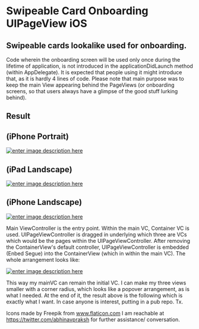 # Swipeable Card Onboarding UIPageView iOS
## Swipeable cards lookalike used for onboarding. 
Code wherein the onboarding screen will be used only once during the lifetime of application, is not introduced in the applicationDidLaunch method (within AppDelegate). It is expected that people using it might introduce that, as it is hardly 4 lines of code. Please note that main purpose was to keep the main View appearing behind the PageViews (or onboarding screens, so that users always have a glimpse of the good stuff lurking behind). 
 
## Result

## (iPhone Portrait)
[![enter image description here][2]][2]

## (iPad Landscape)
[![enter image description here][3]][3]

## (iPhone Landscape)
[![enter image description here][4]][4]

Main ViewController is the entry point. Within the main VC, Container VC is used. UIPageViewController is dragged in underlying which three are VCs which would be the pages within the UIPageViewController. After removing the ContainerView's default controller, UIPageViewController is embedded (Enbed Segue) into the ContainerView (which in within the main VC).
The whole arrangement looks like:

[![enter image description here][1]][1]

This way my mainVC can remain the initial VC. I can make my three views smaller with a corner radius, which looks like a popover arrangement, as is what I needed. 
At the end of it, the result above is the following which is exactly what I want. In case anyone is interest, putting in a pub repo. Tx. 

  [1]: https://cdn-images-1.medium.com/max/800/1*ScnS7M2cat3wVwpZWR450g.png
  [2]: https://cdn-images-1.medium.com/max/800/1*YLByIhWCI5_NnjgeyU87tA.gif
  [3]: https://cdn-images-1.medium.com/max/800/1*hdgol8ucOiOXZGgk-xiAdg.gif
  [4]: https://cdn-images-1.medium.com/max/800/1*FE8nh7faBBlXNv2wV8B80Q.gif
  
  Icons made by Freepik from www.flaticon.com 
  I am reachable at https://twitter.com/abhinavpraksh for further assistance/ conversation. 

